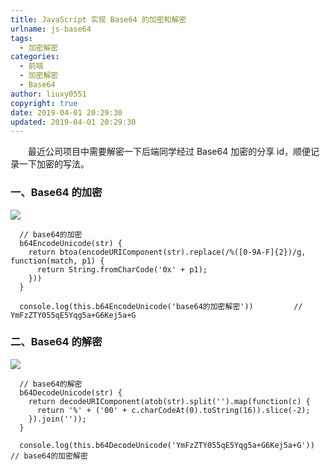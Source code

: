 ```yaml
---
title: JavaScript 实现 Base64 的加密和解密
urlname: js-base64
tags:
  - 加密解密
categories:
  - 前端
  - 加密解密
  - Base64
author: liuxy0551
copyright: true
date: 2019-04-01 20:29:30
updated: 2019-04-01 20:29:30
---
```



&emsp;&emsp;最近公司项目中需要解密一下后端同学经过 Base64 加密的分享 id，顺便记录一下加密的写法。
<!--more-->


### 一、Base64 的加密

![](https://images-hosting.liuxianyu.cn/posts/js-base64/1.png)
```
  // base64的加密
  b64EncodeUnicode(str) {
    return btoa(encodeURIComponent(str).replace(/%([0-9A-F]{2})/g, function(match, p1) {
      return String.fromCharCode('0x' + p1);
    }))
  }

  console.log(this.b64EncodeUnicode('base64的加密解密'))         // YmFzZTY055qE5Yqg5a+G6Kej5a+G
```


### 二、Base64 的解密

![](https://images-hosting.liuxianyu.cn/posts/js-base64/2.png)
```
  // base64的解密
  b64DecodeUnicode(str) {
    return decodeURIComponent(atob(str).split('').map(function(c) {
      return '%' + ('00' + c.charCodeAt(0).toString(16)).slice(-2);
    }).join(''));
  }

  console.log(this.b64DecodeUnicode('YmFzZTY055qE5Yqg5a+G6Kej5a+G'))     // base64的加密解密
```
